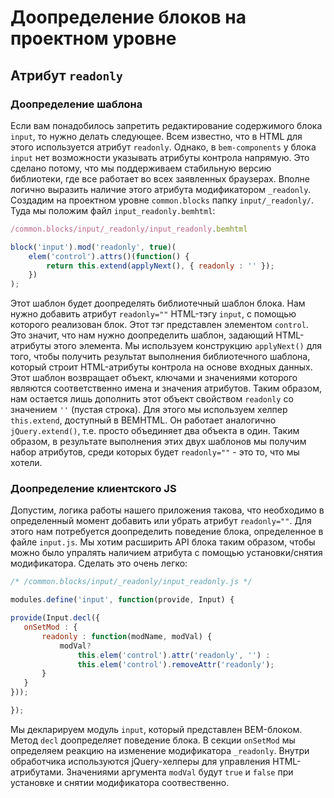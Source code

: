 # Доопределение блоков на проектном уровне

## Атрибут `readonly`

### Доопределение шаблона

Если вам понадобилось запретить редактирование содержимого блока `input`, то нужно делать следующее.
Всем известно, что в HTML для этого используется атрибут `readonly`. Однако, в `bem-components` у блока `input` нет возможности указывать атрибуты контрола напрямую. Это сделано потому, что мы поддерживаем стабильную версию библиотеки, где все работает во всех заявленных браузерах.
Вполне логично выразить наличие этого атрибута модификатором `_readonly`.
Создадим на проектном уровне `common.blocks` папку `input/_readonly/`. Туда мы положим файл `input_readonly.bemhtml`:

```js
/common.blocks/input/_readonly/input_readonly.bemhtml

block('input').mod('readonly', true)(
    elem('control').attrs()(function() {
        return this.extend(applyNext(), { readonly : '' });
    })
);
```

Этот шаблон будет доопределять библиотечный шаблон блока. Нам нужно добавить атрибут `readonly=""` HTML-тэгу `input`, с помощью которого реализован блок. Этот тэг представлен элементом `control`. Это значит, что нам нужно доопределить шаблон, задающий HTML-атрибуты этого элемента.
Мы используем конструкцию `applyNext()` для того, чтобы получить результат выполнения библиотечного шаблона, который строит HTML-атрибуты контрола на основе входных данных. Этот шаблон возвращает объект, ключами и значениями которого являются соответственно имена и значения атрибутов. Таким образом, нам остается лишь дополнить этот объект свойством `readonly` со значением `''` (пустая строка). Для этого мы используем хелпер `this.extend`, доступный в BEMHTML. Он работает аналогично `jQuery.extend()`, т.е. просто объединяет два объекта в один. Таким образом, в результате выполнения этих двух шаблонов мы получим набор атрибутов, среди которых будет `readonly=""` - это то, что мы хотели.

### Доопределение клиентского JS

Допустим, логика работы нашего приложения такова, что необходимо в определенный момент добавить или убрать атрибут `readonly=""`. Для этого нам потребуется доопределить поведение блока, определенное в файле `input.js`. Мы хотим расширить API блока таким образом, чтобы можно было упралять наличием атрибута с помощью установки/снятия модификатора. Сделать это очень легко:

 ```js
/* /common.blocks/input/_readonly/input_readonly.js */

modules.define('input', function(provide, Input) {

provide(Input.decl({
    onSetMod : {
        readonly : function(modName, modVal) {
            modVal?
                this.elem('control').attr('readonly', '') :
                this.elem('control').removeAttr('readonly');
        }
    }
}));

});
 ```

Мы декларируем модуль `input`, который представлен BEM-блоком. Метод `decl` доопределяет поведение блока. В секции `onSetMod` мы определяем реакцию на изменение модификатора `_readonly`. Внутри обработчика используются jQuery-хелперы для управления HTML-атрибутами. Значениями аргумента `modVal` будут `true` и `false` при установке и снятии модификатора соотвественно.
